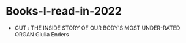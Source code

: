 # Books-I-read-in-2022

- GUT : THE INSIDE STORY OF OUR BODY'S MOST UNDER-RATED ORGAN Giulia Enders
